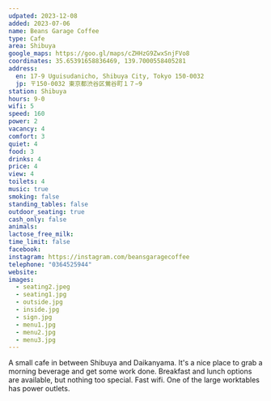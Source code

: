 ```yaml
---
udpated: 2023-12-08
added: 2023-07-06
name: Beans Garage Coffee
type: Cafe
area: Shibuya
google_maps: https://goo.gl/maps/cZHHzG9ZwxSnjFVo8
coordinates: 35.65391658836469, 139.7000558405281
address:
  en: 17-9 Uguisudanicho, Shibuya City, Tokyo 150-0032
  jp: 〒150-0032 東京都渋谷区鶯谷町１７−9
station: Shibuya
hours: 9-0
wifi: 5
speed: 160
power: 2
vacancy: 4
comfort: 3
quiet: 4
food: 3
drinks: 4
price: 4
view: 4
toilets: 4
music: true
smoking: false
standing_tables: false
outdoor_seating: true
cash_only: false
animals: 
lactose_free_milk: 
time_limit: false
facebook: 
instagram: https://instagram.com/beansgaragecoffee
telephone: "0364525944"
website: 
images:
  - seating2.jpeg
  - seating1.jpg
  - outside.jpg
  - inside.jpg
  - sign.jpg
  - menu1.jpg
  - menu2.jpg
  - menu3.jpg
---
```


A small cafe in between Shibuya and Daikanyama. It's a nice place to grab a morning beverage and get some work done. Breakfast and lunch options are available, but nothing too special. Fast wifi. One of the large worktables has power outlets.
